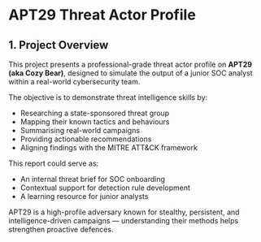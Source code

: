 # APT29 Threat Actor Profile

## 1. Project Overview

This project presents a professional-grade threat actor profile on **APT29 (aka Cozy Bear)**, designed to simulate the output of a junior SOC analyst within a real-world cybersecurity team.

The objective is to demonstrate threat intelligence skills by:
- Researching a state-sponsored threat group
- Mapping their known tactics and behaviours
- Summarising real-world campaigns
- Providing actionable recommendations
- Aligning findings with the MITRE ATT&CK framework

This report could serve as:
- An internal threat brief for SOC onboarding
- Contextual support for detection rule development
- A learning resource for junior analysts

APT29 is a high-profile adversary known for stealthy, persistent, and intelligence-driven campaigns — understanding their methods helps strengthen proactive defences.
